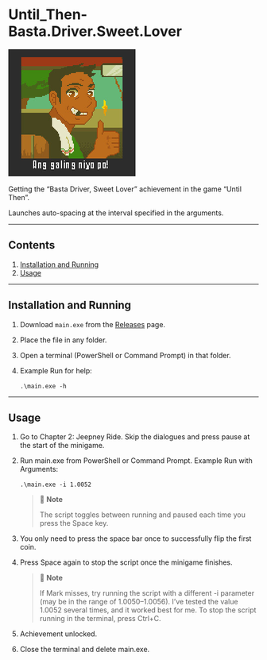 # Until_Then-Basta.Driver.Sweet.Lover

![Achievement icon](./images/achievement_icon.jpg)

Getting the “Basta Driver, Sweet Lover” achievement in the game “Until Then”.

Launches auto-spacing at the interval specified in the arguments.

---

## Contents

1. [Installation and Running](#installation-and-running)
2. [Usage](#usage)

---

## Installation and Running

1. Download `main.exe` from the [Releases](https://github.com/fallmute/Until_Then-Basta.Driver.Sweet.Lover/releases) page.  
2. Place the file in any folder.
3. Open a terminal (PowerShell or Command Prompt) in that folder.
4. Example Run for help:
   
   ```
   .\main.exe -h
   ```

---

## Usage

1. Go to Chapter 2: Jeepney Ride. Skip the dialogues and press pause at the start of the minigame.
2. Run main.exe from PowerShell or Command Prompt. Example Run with Arguments:
   
   ```
   .\main.exe -i 1.0052
   ```


   > 📌 **Note**
   >  
   > The script toggles between running and paused each time you press the Space key.


3. You only need to press the space bar once to successfully flip the first coin.
4. Press Space again to stop the script once the minigame finishes.

   > 📌 **Note**
   >  
   > If Mark misses, try running the script with a different -i parameter (may be in the range of 1.0050–1.0056). I’ve tested the value 1.0052 several times, and it worked best for me. To stop the script running in the terminal, press Ctrl+C.

6. Achievement unlocked.
7. Close the terminal and delete main.exe.


  
